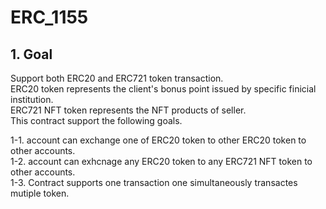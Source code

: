 # ERC_1155
## 1. Goal ##
Support both ERC20 and ERC721 token transaction.  
ERC20 token represents the client's bonus point issued by specific finicial institution.   
ERC721 NFT token represents the NFT products of seller.  
This contract support the following goals.  

 1-1. account can exchange one of ERC20 token to other ERC20 token to other accounts.  
 1-2. account can exhcnage any ERC20 token to any ERC721 NFT token to other accounts.  
 1-3. Contract supports one transaction one simultaneously transactes mutiple token.  
